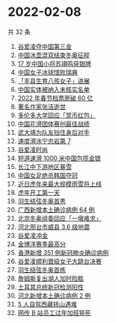 # 2022-02-08

共 32 条

<!-- BEGIN -->
<!-- 最后更新时间 Tue Feb 08 2022 22:14:20 GMT+0800 (China Standard Time) -->

1. [谷爱凌夺中国第三金](https://www.zhihu.com/search?q=谷爱凌)
1. [中国冰壶混双结束冬奥征程](https://www.zhihu.com/search?q=冰壶)
1. [17 岁中国小将苏翊鸣获银牌](https://www.zhihu.com/search?q=苏翊鸣)
1. [中国女子冰球惜败瑞典](https://www.zhihu.com/search?q=冰球)
1. [「丰县生育八孩女子」进展](https://www.zhihu.com/search?q=丰县)
1. [中国实体被纳入未核实名单](https://www.zhihu.com/search?q=美商务部)
1. [2022 年春节档票房破 60 亿](https://www.zhihu.com/search?q=春节档票房)
1. [著名作家张洁逝世](https://www.zhihu.com/search?q=张洁)
1. [多伦多大学回应「冥币红包」](https://www.zhihu.com/search?q=多伦多大学回应)
1. [中国花滑团体赛创最佳战绩](https://www.zhihu.com/search?q=花样滑冰)
1. [武大靖为队友挡住身后对手](https://www.zhihu.com/search?q=武大靖)
1. [速度滑冰宁忠岩第 7](https://www.zhihu.com/search?q=速度滑冰)
1. [谷爱凌时尚](https://www.zhihu.com/search?q=谷爱凌)
1. [短道速滑 1000 米中国包揽金银](https://www.zhihu.com/search?q=短道速滑男子)
1. [长江中下游地区暴雪](https://www.zhihu.com/search?q=长江中下游地区暴雪)
1. [中国女足绝杀韩国夺冠](https://www.zhihu.com/search?q=中国女足)
1. [近日虎年来最大规模雨雪将上线](https://www.zhihu.com/search?q=虎年最大规模雨雪将上线)
1. [虎年开工第一天](https://www.zhihu.com/search?q=虎年开工)
1. [羽生结弦冬奥首秀](https://www.zhihu.com/search?q=羽生结弦)
1. [广西新增本土确诊病例 64 例](https://www.zhihu.com/search?q=广西疫情)
1. [北京冬奥组委回应「一墩难求」](https://www.zhihu.com/search?q=冰墩墩)
1. [河北邢台市威县 3.6 级地震](https://www.zhihu.com/search?q=河北邢台地震)
1. [谷爱凌冲金](https://www.zhihu.com/search?q=谷爱凌)
1. [金博洋赛季最高分](https://www.zhihu.com/search?q=金博洋赛季最高分)
1. [香港新增 351 例新冠肺炎确诊病例](https://www.zhihu.com/search?q=香港疫情)
1. [谷爱凌顺利晋级女子大跳台决赛](https://www.zhihu.com/search?q=谷爱凌)
1. [羽生结弦冬奥首练](https://www.zhihu.com/search?q=羽生结弦)
1. [詹姆斯复出湖人加时险胜](https://www.zhihu.com/search?q=湖人)
1. [土耳其总统新冠检测阳性](https://www.zhihu.com/search?q=土耳其总统)
1. [河北新增本土确诊病例 2 例](https://www.zhihu.com/search?q=河北疫情)
1. [5 人自驾西藏转山遇难](https://www.zhihu.com/search?q=西藏转山遇难)
1. [网传 B 站员工过年加班猝死](https://www.zhihu.com/search?q=B站员工过年加班猝死)

<!-- END -->
